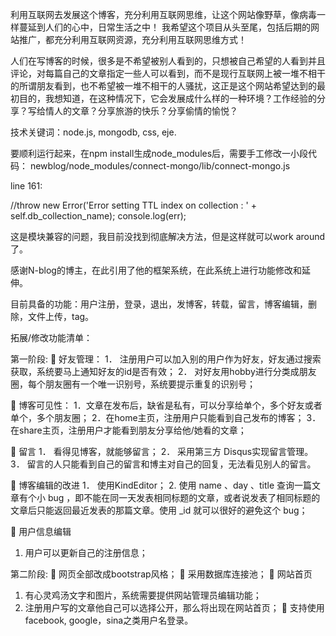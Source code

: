 利用互联网去发展这个博客，充分利用互联网思维，让这个网站像野草，像病毒一样蔓延到人们的心中，日常生活之中！
我希望这个项目从头至尾，包括后期的网站推广，都充分利用互联网资源，充分利用互联网思维方式！

人们在写博客的时候，很多是不希望被别人看到的，只想被自己希望的人看到并且评论，对每篇自己的文章指定一些人可以看到，而不是现行互联网上被一堆不相干的所谓朋友看到，也不希望被一堆不相干的人骚扰，这正是这个网站希望达到的最初目的，我想知道，在这种情况下，它会发展成什么样的一种环境？工作经验的分享？写给情人的文章？分享旅游的快乐？分享偷情的愉悦？

技术关键词：node.js, mongodb, css, eje.

要顺利运行起来，在npm install生成node_modules后，需要手工修改一小段代码：
newblog/node_modules/connect-mongo/lib/connect-mongo.js

line 161:

 //throw new Error('Error setting TTL index on collection : ' + self.db_collection_name);
 console.log(err);
 
 这是模块兼容的问题，我目前没找到彻底解决方法，但是这样就可以work around了。

感谢N-blog的博主，在此引用了他的框架系统，在此系统上进行功能修改和延伸。

目前具备的功能：用户注册，登录，退出，发博客，转载，留言，博客编辑，删除，文件上传，tag。

拓展/修改功能清单：

第一阶段:
	好友管理：
1．	注册用户可以加入别的用户作为好友，好友通过搜索获取，系统要马上通知好友的id是否有效；
2．	对好友用hobby进行分类成朋友圈，每个朋友圈有一个唯一识别号，系统要提示重复的识别号；

	博客可见性：
1．文章在发布后，缺省是私有，可以分享给单个，多个好友或者单个，多个朋友圈；
2．在home主页，注册用户只能看到自己发布的博客；
3．在share主页，注册用户才能看到朋友分享给他/她看的文章；

	留言
1．	看得见博客，就能够留言；
2．	采用第三方 Disqus实现留言管理。
3．	留言的人只能看到自己的留言和博主对自己的回复，无法看见别人的留言。

	博客编辑的改进
1．	使用KindEditor；
2.  使用 name 、day 、title 查询一篇文章有个小 bug ，即不能在同一天发表相同标题的文章，或者说发表了相同标题的文章后只能返回最近发表的那篇文章。使用 _id 就可以很好的避免这个 bug；

	用户信息编辑
1.  用户可以更新自己的注册信息；

第二阶段:
	网页全部改成bootstrap风格；
	采用数据库连接池；
	网站首页
1.  有心灵鸡汤文字和图片，系统需要提供网站管理员编辑功能；
2.  注册用户写的文章他自己可以选择公开，那么将出现在网站首页；
	支持使用facebook, google，sina之类用户名登录。
